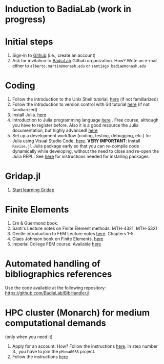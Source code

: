 # Induction to BadiaLab (work in progress)

# Initial steps
 1. Sign-in to [Github](https://github.com/) (i.e., create an account)
 2. Ask for invitation to [BadiaLab](https://github.com/BadiaLab) Github organization. How? Write an e-mail either to `alberto.martin@monash.edu` or `santiago.badia@monash.edu`

# Coding 

1. Follow the introduction to the Unix Shell tutorial. [here](https://github.com/MonashMath/SCI1022/blob/master/Unix-CLI.md) (if not familiarized)
2. Follow the introduction to version control with Git tutorial [here](https://github.com/MonashMath/SCI1022/blob/master/Git.md) (if not familiarized)
3. Install Julia. [here](https://github.com/gridap/Gridap.jl/wiki/Start-learning-Julia)
4. Introduction to Julia programming language [here](https://juliaacademy.com/p/intro-to-julia) . Free course, although you have to register before. Also it is a good resource the Julia documentation, but highly advanced! [here](https://docs.julialang.org/en/v1/)
5. Set up a development workflow (coding, testing, debugging, etc.) for Julia using Visual Studio Code. [here](https://github.com/gridap/Gridap.jl/wiki/Visual-Studio-Code-as-Julia-IDE). **VERY IMPORTANT**: Install `Revise.jl` Julia package early so that you can re-compile code dynamically while developing, without the need to close and re-open the Julia REPL. See [here](https://pkgdocs.julialang.org/v1/) for instructions needed for installing packages.

# Gridap.jl 

1. [Start learning Gridap](https://github.com/gridap/Gridap.jl/wiki/Start-learning-Gridap)

# Finite Elements 
 1. Ern & Guermond book.
 2. Santi's Lecture notes on Finite Element methods. MTH-4321, MTH-5321
 3. Gentle introduction to FEM Lecture notes [here](https://team-pancho.github.io/documents/anIntro2FEM_2015.pdf). Chapters 1-5.
 4. Claes Johnson book on Finite Elements. [here](https://www.booktopia.com.au/numerical-solution-of-partial-differential-equations-by-the-finite-element-method-claes-johnson/book/9780486469003.html?source=pla&gclid=CjwKCAiA78aNBhAlEiwA7B76pyECVNAow3Euugh0nZIWJ1C3O-n8rQAhK3GrEWuYJkErXaPqSvaMdhoCH1sQAvD_BwE)
 5. Imperial College FEM course. Available [here](https://finite-element.github.io/)

# Automated handling of bibliographics references 

Use the code available at the following repository: https://github.com/BadiaLab/BibHandler.jl

# HPC cluster (Monarch) for medium computational demands

(only when you need it)

1. Apply for an account. How? Follow the instructions [here](https://docs.monarch.erc.monash.edu/MonARCH/requesting-an-account.html). In step number 3., you have to join the `pMona0083` project.
2. Follow the instructions [here](https://github.com/gridap/GridapDistributed.jl/wiki/Monarch-(Monash)-Useful-links,-commands,-and-workflows)
